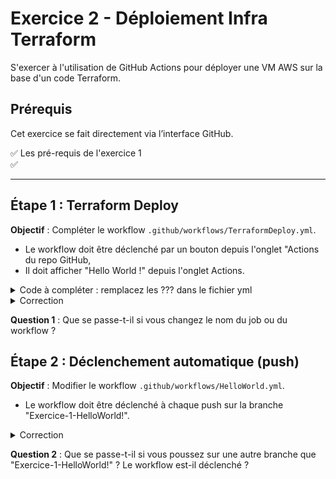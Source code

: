 # Exercice 2 - Déploiement Infra Terraform
S'exercer à l'utilisation de GitHub Actions pour déployer une VM AWS sur la base d'un code Terraform. 

## Prérequis
Cet exercice se fait directement via l’interface GitHub.

✅ Les pré-requis de l'exercice 1  
✅   

---

## Étape 1 : Terraform Deploy
**Objectif** : Compléter le workflow `.github/workflows/TerraformDeploy.yml`. 
- Le workflow doit être déclenché par un bouton depuis l'onglet "Actions du repo GitHub,
- Il doit afficher "Hello World !" depuis l'onglet Actions.

<details>
<summary>Code à compléter : remplacez les ??? dans le fichier yml</summary>

```yaml
name: Hello World !

on: ???

jobs:
  hello:
    runs-on: ubuntu-latest
    steps:
      - name: Print Hello
        run: ???
```
</details>

<details>
<summary>Correction</summary>

```yaml
#Le nom qui apparaîtra dans l'onglet "Actions" du repo GitHub
name: Hello world !

# Contrôle quand le workflow sera exécuté
on:
  # Workflow_dispatch permet de lancer manuellement un workflow depuis l'onglet "Actions" — idéal pour les tests.
  workflow_dispatch:

# Un workflow est composé d'un ou plusieurs jobs qui peuvent s'exécuter de manière séquentielle ou en parallèle
jobs:
  hello:
    runs-on: ubuntu-latest
    # Les étapes représentent une séquence de tâches qui seront exécutées dans le cadre du job
    steps:
      # Exécute une seule commande en utilisant le shell du runner
      - name: Print Hello
        run: echo "Hello World !"
```
</details>

  
**Question 1** : Que se passe-t-il si vous changez le nom du job ou du workflow ?  

## Étape 2 : Déclenchement automatique (push)
**Objectif** : Modifier le workflow `.github/workflows/HelloWorld.yml`.
- Le workflow doit être déclenché à chaque push sur la branche "Exercice-1-HelloWorld!".

<details>
<summary>Correction</summary>

```yaml
name: Hello world !

on:
  # Le déclencheur push exécute le workflow à chaque commit sur la branche spécifiée.
    push:
      branches: [ "Exercice-1-HelloWorld!" ]

jobs:
  hello:
    runs-on: ubuntu-latest
    steps:
      - name: Print Hello
        run: echo "Hello World !"
```
</details>

**Question 2** : Que se passe-t-il si vous poussez sur une autre branche que "Exercice-1-HelloWorld!" ? Le workflow est-il déclenché ?
